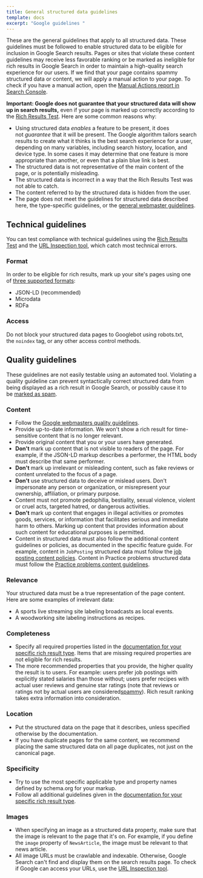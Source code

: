 ```yaml
---
title: General structured data guidelines
template: docs
excerpt: "Google guidelines "
---
```





These are the general guidelines that apply to all structured data. These guidelines must be followed to enable structured data to be eligible for inclusion in Google Search results. Pages or sites that violate these content guidelines may receive less favorable ranking or be marked as ineligible for rich results in Google Search in order to maintain a high-quality search experience for our users. If we find that your page contains spammy structured data or content, we will apply a manual action to your page. To check if you have a manual action, open the [Manual Actions report in Search Console](https://search.google.com/search-console/manual-actions).

**Important: Google does not guarantee that your structured data will show up in search results,** even if your page is marked up correctly according to the [Rich Results Test](https://search.google.com/test/rich-results). Here are some common reasons why:

* Using structured data *enables* a feature to be present, it does not *guarantee* that it will be present. The Google algorithm tailors search results to create what it thinks is the best search experience for a user, depending on many variables, including search history, location, and device type. In some cases it may determine that one feature is more appropriate than another, or even that a plain blue link is best.
* The structured data is not representative of the main content of the page, or is potentially misleading.
* The structured data is incorrect in a way that the Rich Results Test was not able to catch.
* The content referred to by the structured data is hidden from the user.
* The page does not meet the guidelines for structured data described here, the type-specific guidelines, or the [general webmaster guidelines](https://developers.google.com/search/docs/advanced/guidelines/webmaster-guidelines).

## Technical guidelines

You can test compliance with technical guidelines using the [Rich Results Test](https://search.google.com/test/rich-results) and the [URL Inspection tool](https://support.google.com/webmasters/answer/9012289), which catch most technical errors.

### Format

In order to be eligible for rich results, mark up your site's pages using one of [three supported formats](https://developers.google.com/search/docs/advanced/structured-data/intro-structured-data#structured-data-format):

* JSON-LD (recommended)
* Microdata
* RDFa

### Access

Do not block your structured data pages to Googlebot using robots.txt, the `noindex` tag, or any other access control methods.

## [](<>)Quality guidelines

These guidelines are not easily testable using an automated tool. Violating a quality guideline can prevent syntactically correct structured data from being displayed as a rich result in Google Search, or possibly cause it to be [marked as spam](https://support.google.com/webmasters/answer/3498001).

### Content

* Follow the [Google webmasters quality guidelines](https://developers.google.com/search/docs/advanced/guidelines/webmaster-guidelines#quality_guidelines).
* Provide up-to-date information. We won't show a rich result for time-sensitive content that is no longer relevant.
* Provide original content that you or your users have generated.
* **Don't** mark up content that is not visible to readers of the page. For example, if the JSON-LD markup describes a performer, the HTML body must describe that same performer.
* **Don't** mark up irrelevant or misleading content, such as fake reviews or content unrelated to the focus of a page.
* **Don't** use structured data to deceive or mislead users. Don't impersonate any person or organization, or misrepresent your ownership, affiliation, or primary purpose.
* Content must not promote pedophilia, bestiality, sexual violence, violent or cruel acts, targeted hatred, or dangerous activities.
* **Don't** mark up content that engages in illegal activities or promotes goods, services, or information that facilitates serious and immediate harm to others. Marking up content that provides information about such content for educational purposes is permitted.
* Content in structured data must also follow the additional content guidelines or policies, as documented in the specific feature guide. For example, content in `JobPosting` structured data must follow the [job posting content policies](https://developers.google.com/search/docs/advanced/structured-data/job-posting#content-policies). Content in Practice problems structured data must follow the [Practice problems content guidelines](https://developers.google.com/search/docs/advanced/structured-data/practice-problems#content-guidelines).

### Relevance

Your structured data must be a true representation of the page content. Here are some examples of irrelevant data:

* A sports live streaming site labeling broadcasts as local events.
* A woodworking site labeling instructions as recipes.

### Completeness

* Specify all required properties listed in the [documentation for your specific rich result type](https://developers.google.com/search/docs/guides/search-gallery). Items that are missing required properties are not eligible for rich results.
* The more recommended properties that you provide, the higher quality the result is to users. For example: users prefer job postings with explicitly stated salaries than those without; users prefer recipes with actual user reviews and genuine star ratings (note that reviews or ratings not by actual users are considered[spammy](https://developers.google.com/search/docs/guides/prototype#self-review)). Rich result ranking takes extra information into consideration.

### Location

* Put the structured data on the page that it describes, unless specified otherwise by the documentation.
* If you have duplicate pages for the same content, we recommend placing the same structured data on all page duplicates, not just on the canonical page.

### Specificity

* Try to use the most specific applicable type and property names defined by schema.org for your markup.
* Follow all additional guidelines given in the [documentation for your specific rich result type](https://developers.google.com/search/docs/guides/search-gallery).

### Images

* When specifying an image as a structured data property, make sure that the image is relevant to the page that it's on. For example, if you define the `image` property of `NewsArticle`, the image must be relevant to that news article.
* All image URLs must be crawlable and indexable. Otherwise, Google Search can't find and display them on the search results page. To check if Google can access your URLs, use the [URL Inspection tool](https://support.google.com/webmasters/answer/9012289).